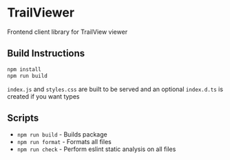 # TrailViewer

Frontend client library for TrailView viewer

## Build Instructions

```bash
npm install
npm run build
```

`index.js` and `styles.css` are built to be served and an optional `index.d.ts` is created if you want types

## Scripts

-   `npm run build` - Builds package
-   `npm run format` - Formats all files
-   `npm run check` - Perform eslint static analysis on all files
